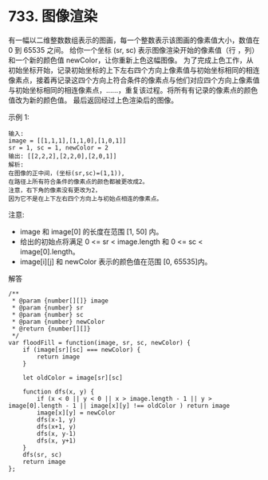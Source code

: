 ﻿# 733. 图像渲染
有一幅以二维整数数组表示的图画，每一个整数表示该图画的像素值大小，数值在 0 到 65535 之间。
给你一个坐标 (sr, sc) 表示图像渲染开始的像素值（行 ，列）和一个新的颜色值 newColor，让你重新上色这幅图像。
为了完成上色工作，从初始坐标开始，记录初始坐标的上下左右四个方向上像素值与初始坐标相同的相连像素点，接着再记录这四个方向上符合条件的像素点与他们对应四个方向上像素值与初始坐标相同的相连像素点，……，重复该过程。将所有有记录的像素点的颜色值改为新的颜色值。
最后返回经过上色渲染后的图像。

示例 1:

    输入: 
    image = [[1,1,1],[1,1,0],[1,0,1]]
    sr = 1, sc = 1, newColor = 2
    输出: [[2,2,2],[2,2,0],[2,0,1]]
    解析: 
    在图像的正中间，(坐标(sr,sc)=(1,1)),
    在路径上所有符合条件的像素点的颜色都被更改成2。
    注意，右下角的像素没有更改为2，
    因为它不是在上下左右四个方向上与初始点相连的像素点。

注意:

 - image 和 image[0] 的长度在范围 [1, 50] 内。
 - 给出的初始点将满足 0 <= sr < image.length 和 0 <= sc < image[0].length。
 - image[i][j] 和 newColor 表示的颜色值在范围 [0, 65535]内。

解答

    /**
     * @param {number[][]} image
     * @param {number} sr
     * @param {number} sc
     * @param {number} newColor
     * @return {number[][]}
     */
    var floodFill = function(image, sr, sc, newColor) {
        if (image[sr][sc] === newColor) {
            return image
        }
    
        let oldColor = image[sr][sc]
    
        function dfs(x, y) {
            if (x < 0 || y < 0 || x > image.length - 1 || y > image[0].length - 1 || image[x][y] !== oldColor ) return image
            image[x][y] = newColor
            dfs(x-1, y)
            dfs(x+1, y)
            dfs(x, y-1)
            dfs(x, y+1)
        }
        dfs(sr, sc)
        return image
    };